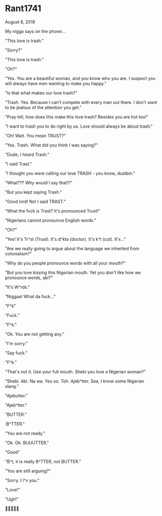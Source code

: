 # Rant1741


August 8, 2019

My nigga says on the phone...

"This love is trash."

"Sorry?"

"This love is trash."

"Oh?"

"Yes. You are a beautiful woman, and you know who you are. I suspect you will always have men wanting to make you happy."

"Is that what makes our love trash?"

"Trash. Yes. Because I can't compete with every man out there. I don't want to be jealous of the attention you get."

"Pray tell, how does this make this love trash? Besides you are hot too!"

"I want to trash you to do right by us. Love should always be about trash."

"Oh! Wait. You mean TRUST?"

"Yes. Trash. What did you think I was saying?"

"Dude, I heard Trash."

"I said Trast."

"I thought you were calling our love TRASH - you know, dustbin."

"What??? Why would I say that?!"

"But you kept saying Trash."

"Good lord! No! I said TRAST."

"What the fvck is Trast? It's pronounced Trust!"

"Nigerians cannot pronounce English words."

"Oh?"

"Yes! It's Tr^st (Trust). It's d^kta (doctor). It's k^t (cut). It's..."

"Are we really going to argue about the language we inherited from colonialism?"

"Why do you people pronounce words with all your mouth?"

"But you love kissing this Nigerian mouth. Yet you don't like how we pronounce words, abi?"

"It's W^rds."

"Niggaa! What da fuck..."

"F^k"

"Fuck."

"F^k."

"Ok. You are not getting any."

"I'm sorry."

"Say fuck."

"F^k."

"That's not it. Use your full mouth. Shebi you love a Nigerian woman?"

"Shebi. Abi. Na wa. Yes oo. Toh. Ajeb^tter. See, I know some Nigerian slang."

"Ajebutter."

"Ajeb^tter."

"BUTTER."

:B^TTER."

"You are not ready."

"Ok. Ok. BUUUTTER."

"Good"

"B^t, it is really B^TTER, not BUTTER."

"You are still arguing?"

"Sorry. I l^v you."

"Love!"

"Ugh!"

🤣🤣🤣🤣🤣